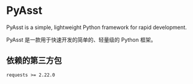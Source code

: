 # PyAsst
PyAsst is a simple, lightweight Python framework for rapid development.

PyAsst 是一款用于快速开发的简单的、轻量级的 Python 框架。

## 依赖的第三方包
`requests >= 2.22.0`
